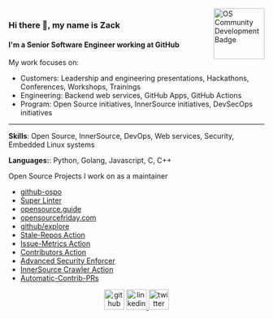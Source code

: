 <img src='https://github.com/zkoppert/zkoppert/blob/master/Rabb%20School%20of%20Continuing%20Studies%20-%20Brandeis%20University%20-%20Open%20Source%20Community%20Development%20-%202020-09-15.png?raw=true' alt='OS Community Development Badge' height='100' align="right">

### Hi there 👋, my name is Zack
#### I'm a Senior Software Engineer working at GitHub
My work focuses on:
- Customers: Leadership and engineering presentations, Hackathons, Conferences, Workshops, Trainings
- Engineering: Backend web services, GitHub Apps, GitHub Actions
- Program: Open Source initiatives, InnerSource initiatives, DevSecOps initiatives

---

**Skills**: Open Source, InnerSource, DevOps, Web services, Security, Embedded Linux systems

**Languages:**: Python, Golang, Javascript, C, C++

Open Source Projects I work on as a maintainer
- [github-ospo](https://github.com/github/github-ospo)
- [Super Linter](https://github.com/github/super-linter)
- [opensource.guide](https://github.com/github/opensource.guide)
- [opensourcefriday.com](https://github.com/github/opensourcefriday)
- [github/explore](https://github.com/github/explore)
- [Stale-Repos Action](https://github.com/github/stale-repos)
- [Issue-Metrics Action](https://github.com/github/issue-metrics)
- [Contributors Action](https://github.com/github/contributors)
- [Advanced Security Enforcer](https://github.com/zkoppert/advanced-security-enforcer)
- [InnerSource Crawler Action](https://github.com/zkoppert/innersource-crawler)
- [Automatic-Contrib-PRs](https://github.com/github/automatic-contrib-prs)

<div align="center">
  <a href="https://github.com/zkoppert"> <img src='https://cdn.jsdelivr.net/npm/simple-icons@3.0.1/icons/github.svg' alt='github' height='40' ></a>  
  <a href="https://www.linkedin.com/in/zack-koppert/"><img src='https://cdn.jsdelivr.net/npm/simple-icons@3.0.1/icons/linkedin.svg' alt='linkedin' height='40'> </a>  
  <a href="https://twitter.com/ZacheryK89"><img src='https://cdn.jsdelivr.net/npm/simple-icons@3.0.1/icons/twitter.svg' alt='twitter' height='40'></a>
</div>
